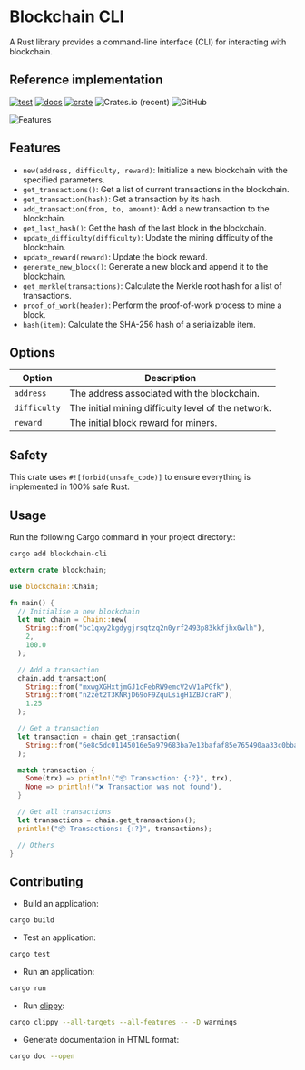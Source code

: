 # Blockchain CLI

A Rust library provides a command-line interface (CLI) for interacting with blockchain.

## Reference implementation

[![test](https://github.com/slavik-pastushenko/blockchain-rust/actions/workflows/test.yml/badge.svg)](https://github.com/slavik-pastushenko/blockchain-rust/actions/workflows/test.yml)
[![docs](https://docs.rs/blockchain-cli/badge.svg)](https://docs.rs/blockchain-cli)
[![crate](https://img.shields.io/crates/v/blockchain-cli.svg)](https://crates.io/crates/blockchain-cli)
![Crates.io (recent)](https://img.shields.io/crates/dr/blockchain-cli)
![GitHub](https://img.shields.io/github/license/slavik-pastushenko/blockchain-rust)

![Features](https://github.com/slavik-pastushenko/blockchain-rust/assets/16807375/f9f15dbf-8594-4a1c-9d7a-675567a205da)

## Features

- `new(address, difficulty, reward)`: Initialize a new blockchain with the specified parameters.
- `get_transactions()`: Get a list of current transactions in the blockchain.
- `get_transaction(hash)`: Get a transaction by its hash.
- `add_transaction(from, to, amount)`: Add a new transaction to the blockchain.
- `get_last_hash()`: Get the hash of the last block in the blockchain.
- `update_difficulty(difficulty)`: Update the mining difficulty of the blockchain.
- `update_reward(reward)`: Update the block reward.
- `generate_new_block()`: Generate a new block and append it to the blockchain.
- `get_merkle(transactions)`: Calculate the Merkle root hash for a list of transactions.
- `proof_of_work(header)`: Perform the proof-of-work process to mine a block.
- `hash(item)`: Calculate the SHA-256 hash of a serializable item.

## Options

| Option       | Description                                                       |
|--------------|-------------------------------------------------------------------|
| `address`    | The address associated with the blockchain.                       |
| `difficulty` | The initial mining difficulty level of the network.               |
| `reward`     | The initial block reward for miners.                              |

## Safety

This crate uses `#![forbid(unsafe_code)]` to ensure everything is implemented in 100% safe Rust.

## Usage

Run the following Cargo command in your project directory::

```bash
cargo add blockchain-cli
```

```rust
extern crate blockchain;

use blockchain::Chain;

fn main() {
  // Initialise a new blockchain
  let mut chain = Chain::new(
    String::from("bc1qxy2kgdygjrsqtzq2n0yrf2493p83kkfjhx0wlh"),
    2,
    100.0
  );

  // Add a transaction
  chain.add_transaction(
    String::from("mxwgXGHxtjmGJ1cFebRW9emcV2vV1aPGfk"),
    String::from("n2zet2T3KNRjD69oF9ZquLsigH1ZBJcraR"),
    1.25
  );

  // Get a transaction
  let transaction = chain.get_transaction(
    String::from("6e8c5dc01145016e5a979683ba7e13bafaf85e765490aa33c0bba1f41cf581ed")
  );

  match transaction {
    Some(trx) => println!("📦 Transaction: {:?}", trx),
    None => println!("❌ Transaction was not found"),
  }

  // Get all transactions
  let transactions = chain.get_transactions();
  println!("📦 Transactions: {:?}", transactions);

  // Others
}
```

## Contributing

- Build an application:

```bash
cargo build
```

- Test an application:

```bash
cargo test
```

- Run an application:

```bash
cargo run
```

- Run [clippy](https://github.com/rust-lang/rust-clippy):

```bash
cargo clippy --all-targets --all-features -- -D warnings
```

- Generate documentation in HTML format:

```bash
cargo doc --open
```
